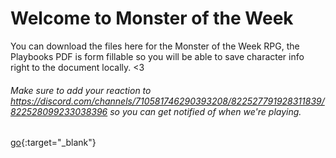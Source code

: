 # Welcome to Monster of the Week

You can download the files here for the Monster of the Week RPG, the Playbooks PDF is form fillable so you will be able to save character info right to the document locally. <3

###### Make sure to add your reaction to https://discord.com/channels/710581746290393208/822527791928311839/822528099233038396 so you can get notified of when we're playing.

[go](http://stackoverflow.com){:target="_blank"}
